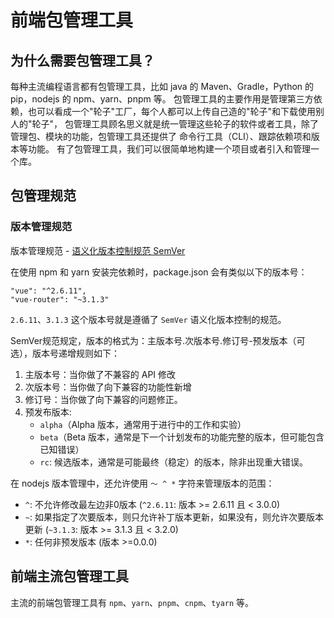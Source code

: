 # 前端包管理工具

## 为什么需要包管理工具？

每种主流编程语言都有包管理工具，比如 java 的 Maven、Gradle，Python 的 pip，nodejs 的 npm、yarn、pnpm 等。
包管理工具的主要作用是管理第三方依赖，也可以看成一个"轮子"工厂，每个人都可以上传自己造的"轮子"和下载使用别人的"轮子"，
包管理工具顾名思义就是统一管理这些轮子的软件或者工具，除了管理包、模块的功能，包管理工具还提供了 命令行工具（CLI）、跟踪依赖项和版本等功能。
有了包管理工具，我们可以很简单地构建一个项目或者引入和管理一个库。

## 包管理规范

### 版本管理规范

版本管理规范 - [语义化版本控制规范 SemVer](https://semver.org/lang/zh-CN/)

在使用 npm 和 yarn 安装完依赖时，package.json 会有类似以下的版本号：

```
"vue": "^2.6.11",
"vue-router": "~3.1.3"
```

`2.6.11`、`3.1.3` 这个版本号就是遵循了 `SemVer` 语义化版本控制的规范。

SemVer规范规定，版本的格式为：主版本号.次版本号.修订号-预发版本（可选），版本号递增规则如下：

1. 主版本号：当你做了不兼容的 API 修改
2. 次版本号：当你做了向下兼容的功能性新增
3. 修订号：当你做了向下兼容的问题修正。
4. 预发布版本:
    - `alpha`（Alpha 版本，通常用于进行中的工作和实验） 
    - `beta`（Beta 版本，通常是下一个计划发布的功能完整的版本，但可能包含已知错误）
    - `rc`: 候选版本，通常是可能最终（稳定）的版本，除非出现重大错误。

在 nodejs 版本管理中，还允许使用 `～ ^ *` 字符来管理版本的范围：
- `^`: 不允许修改最左边非0版本 (`^2.6.11`:  版本 >= 2.6.11 且 < 3.0.0)
- `~`: 如果指定了次要版本，则只允许补丁版本更新，如果没有，则允许次要版本更新 (`~3.1.3`:  版本 >= 3.1.3 且 < 3.2.0)
- `*`: 任何非预发版本 (版本 >=0.0.0)

## 前端主流包管理工具

主流的前端包管理工具有 `npm`、`yarn`、`pnpm`、`cnpm`、`tyarn` 等。


